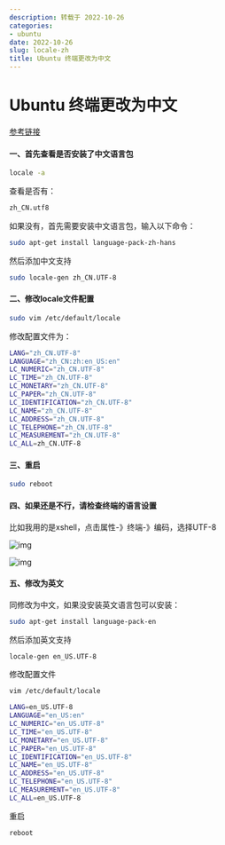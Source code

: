 ```yaml
---
description: 转载于 2022-10-26
categories:
- ubuntu
date: 2022-10-26
slug: locale-zh
title: Ubuntu 终端更改为中文
---
```


# Ubuntu 终端更改为中文

[参考链接](https://blog.csdn.net/BobYuan888/article/details/88662779)

#### 一、首先查看是否安装了中文语言包

```bash
locale -a
```

查看是否有：

```bash
zh_CN.utf8
```

如果没有，首先需要安装中文语言包，输入以下命令：

```bash
sudo apt-get install language-pack-zh-hans
```

然后添加中文支持

```bash
sudo locale-gen zh_CN.UTF-8
```

#### 二、修改locale文件配置

```bash
sudo vim /etc/default/locale
```

修改配置文件为：

```bash
LANG="zh_CN.UTF-8"
LANGUAGE="zh_CN:zh:en_US:en"
LC_NUMERIC="zh_CN.UTF-8"
LC_TIME="zh_CN.UTF-8"
LC_MONETARY="zh_CN.UTF-8"
LC_PAPER="zh_CN.UTF-8"
LC_IDENTIFICATION="zh_CN.UTF-8"
LC_NAME="zh_CN.UTF-8"
LC_ADDRESS="zh_CN.UTF-8"
LC_TELEPHONE="zh_CN.UTF-8"
LC_MEASUREMENT="zh_CN.UTF-8"
LC_ALL=zh_CN.UTF-8
```

#### 三、重启

```bash
sudo reboot
```

#### 四、如果还是不行，请检查终端的语言设置

比如我用的是xshell，点击属性-》终端-》编码，选择UTF-8

![img](https://media.opennet.top/i/2023/01/05/63b6cb756639f.png)

![img](https://media.opennet.top/i/2023/01/05/63b6cb7689ad6.png)

#### 五、修改为英文

同修改为中文，如果没安装英文语言包可以安装：

```bash
sudo apt-get install language-pack-en
```

然后添加英文支持

```bash
locale-gen en_US.UTF-8
```

修改配置文件

```bash
vim /etc/default/locale
```

```bash
LANG=en_US.UTF-8
LANGUAGE="en_US:en"
LC_NUMERIC="en_US.UTF-8"
LC_TIME="en_US.UTF-8"
LC_MONETARY="en_US.UTF-8"
LC_PAPER="en_US.UTF-8"
LC_IDENTIFICATION="en_US.UTF-8"
LC_NAME="en_US.UTF-8"
LC_ADDRESS="en_US.UTF-8"
LC_TELEPHONE="en_US.UTF-8"
LC_MEASUREMENT="en_US.UTF-8"
LC_ALL=en_US.UTF-8
```

重启

```bash
reboot
```
